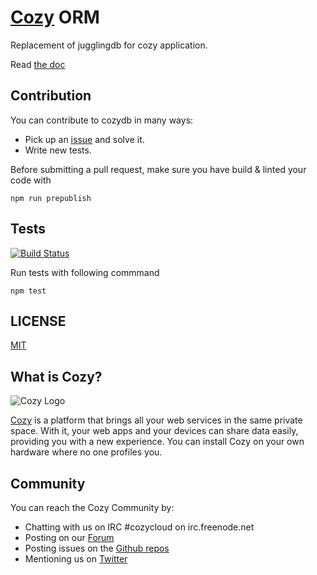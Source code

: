 # [Cozy](http://cozy.io) ORM

Replacement of jugglingdb for cozy application.

Read [the doc](http://cozy.github.io/cozy-db/doc/DOCINDEX.md.html)

## Contribution

You can contribute to cozydb in many ways:

* Pick up an [issue](https://github.com/cozy/cozy-db/issues?state=open)
and solve it.
* Write new tests.

Before submitting a pull request, make sure you have
build & linted your code with

    npm run prepublish

## Tests

[![Build
Status](https://travis-ci.org/cozy/cozy-db.png?branch=master)](https://travis-ci.org/cozy/cozy-db)

Run tests with following commmand

    npm test

## LICENSE
[MIT](https://github.com/cozy/cozy-db/blob/master/LICENSE.md)

## What is Cozy?

![Cozy Logo](https://raw.github.com/cozy/cozy-setup/gh-pages/assets/images/happycloud.png)

[Cozy](http://cozy.io) is a platform that brings all your web services in the
same private space.  With it, your web apps and your devices can share data
easily, providing you
with a new experience. You can install Cozy on your own hardware where no one
profiles you.

## Community

You can reach the Cozy Community by:

* Chatting with us on IRC #cozycloud on irc.freenode.net
* Posting on our [Forum](https://forum.cozy.io/)
* Posting issues on the [Github repos](https://github.com/cozy/)
* Mentioning us on [Twitter](http://twitter.com/mycozycloud)
